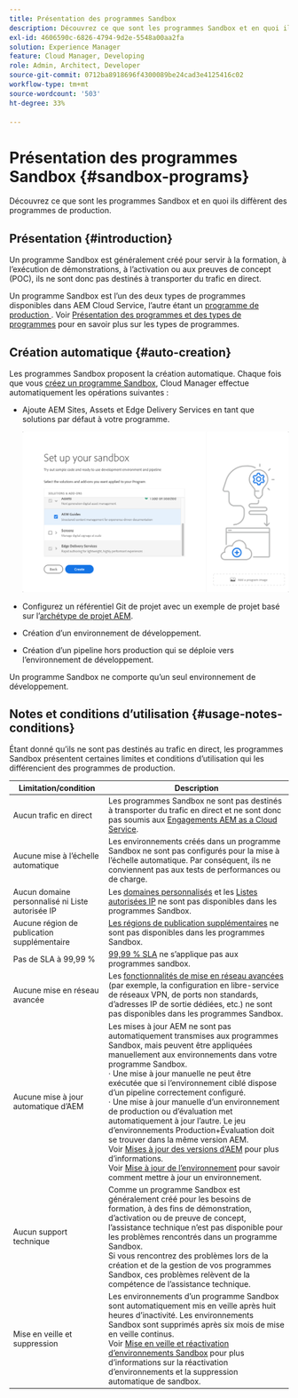 ```yaml
---
title: Présentation des programmes Sandbox
description: Découvrez ce que sont les programmes Sandbox et en quoi ils diffèrent des programmes de production.
exl-id: 4606590c-6826-4794-9d2e-5548a00aa2fa
solution: Experience Manager
feature: Cloud Manager, Developing
role: Admin, Architect, Developer
source-git-commit: 0712ba8918696f4300089be24cad3e4125416c02
workflow-type: tm+mt
source-wordcount: '503'
ht-degree: 33%

---
```



# Présentation des programmes Sandbox {#sandbox-programs}

Découvrez ce que sont les programmes Sandbox et en quoi ils diffèrent des programmes de production.

## Présentation {#introduction}

Un programme Sandbox est généralement créé pour servir à la formation, à l’exécution de démonstrations, à l’activation ou aux preuves de concept (POC), ils ne sont donc pas destinés à transporter du trafic en direct.

Un programme Sandbox est l’un des deux types de programmes disponibles dans AEM Cloud Service, l’autre étant un [ programme de production ](introduction-production-programs.md). Voir [Présentation des programmes et des types de programmes](/help/implementing/cloud-manager/getting-access-to-aem-in-cloud/program-types.md) pour en savoir plus sur les types de programmes.

## Création automatique {#auto-creation}

Les programmes Sandbox proposent la création automatique. Chaque fois que vous [créez un programme Sandbox](/help/implementing/cloud-manager/getting-access-to-aem-in-cloud/creating-sandbox-programs.md), Cloud Manager effectue automatiquement les opérations suivantes :

* Ajoute AEM Sites, Assets et Edge Delivery Services en tant que solutions par défaut à votre programme.

  ![Sélection de solutions et de modules complémentaires pour une sandbox](assets/sandbox-solutions-add-ons.png)

* Configurez un référentiel Git de projet avec un exemple de projet basé sur l’[archétype de projet AEM](https://experienceleague.adobe.com/fr/docs/experience-manager-core-components/using/developing/archetype/overview).
* Création d’un environnement de développement.
* Création d’un pipeline hors production qui se déploie vers l’environnement de développement.

Un programme Sandbox ne comporte qu’un seul environnement de développement.

## Notes et conditions d’utilisation {#usage-notes-conditions}

Étant donné qu’ils ne sont pas destinés au trafic en direct, les programmes Sandbox présentent certaines limites et conditions d’utilisation qui les différencient des programmes de production.

| Limitation/condition | Description |
| --- | --- |
| Aucun trafic en direct | Les programmes Sandbox ne sont pas destinés à transporter du trafic en direct et ne sont donc pas soumis aux [Engagements AEM as a Cloud Service](https://www.adobe.com/fr/legal/service-commitments.html). |
| Aucune mise à l’échelle automatique | Les environnements créés dans un programme Sandbox ne sont pas configurés pour la mise à l’échelle automatique. Par conséquent, ils ne conviennent pas aux tests de performances ou de charge. |
| Aucun domaine personnalisé ni Liste autorisée IP | Les [domaines personnalisés](/help/implementing/cloud-manager/custom-domain-names/introduction.md) et les [Listes autorisées IP](/help/implementing/cloud-manager/ip-allow-lists/introduction.md) ne sont pas disponibles dans les programmes Sandbox. |
| Aucune région de publication supplémentaire | [Les régions de publication supplémentaires](/help/operations/additional-publish-regions.md) ne sont pas disponibles dans les programmes Sandbox. |
| Pas de SLA à 99,99 % | [99,99 % SLA](/help/implementing/cloud-manager/getting-access-to-aem-in-cloud/creating-production-programs.md#sla) ne s’applique pas aux programmes sandbox. |
| Aucune mise en réseau avancée | Les [fonctionnalités de mise en réseau avancées](/help/security/configuring-advanced-networking.md) (par exemple, la configuration en libre-service de réseaux VPN, de ports non standards, d’adresses IP de sortie dédiées, etc.) ne sont pas disponibles dans les programmes Sandbox. |
| Aucune mise à jour automatique d’AEM | Les mises à jour AEM ne sont pas automatiquement transmises aux programmes Sandbox, mais peuvent être appliquées manuellement aux environnements dans votre programme Sandbox.<br>· Une mise à jour manuelle ne peut être exécutée que si l’environnement ciblé dispose d’un pipeline correctement configuré.<br>· Une mise à jour manuelle d’un environnement de production ou d’évaluation met automatiquement à jour l’autre. Le jeu d’environnements Production+Évaluation doit se trouver dans la même version AEM.<br>Voir [Mises à jour des versions d’AEM](/help/implementing/deploying/aem-version-updates.md) pour plus d’informations.<br>Voir [Mise à jour de l’environnement](/help/implementing/cloud-manager/manage-environments.md#updating-dev-environment) pour savoir comment mettre à jour un environnement. |
| Aucun support technique | Comme un programme Sandbox est généralement créé pour les besoins de formation, à des fins de démonstration, d’activation ou de preuve de concept, l’assistance technique n’est pas disponible pour les problèmes rencontrés dans un programme Sandbox.<br>Si vous rencontrez des problèmes lors de la création et de la gestion de vos programmes Sandbox, ces problèmes relèvent de la compétence de l’assistance technique. |
| Mise en veille et suppression | Les environnements d’un programme Sandbox sont automatiquement mis en veille après huit heures d’inactivité. Les environnements Sandbox sont supprimés après six mois de mise en veille continus.<br>Voir [Mise en veille et réactivation d’environnements Sandbox](/help/implementing/cloud-manager/getting-access-to-aem-in-cloud/hibernating-environments.md) pour plus d’informations sur la réactivation d’environnements et la suppression automatique de sandbox. |
